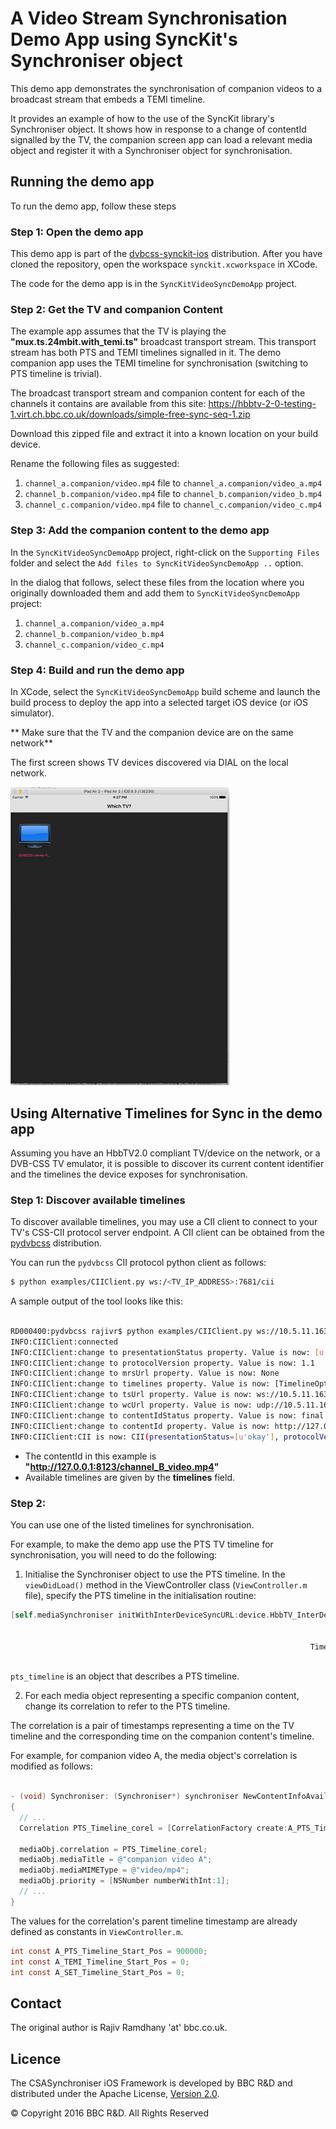# A Video Stream Synchronisation Demo App using SyncKit's Synchroniser object

This demo app demonstrates the synchronisation of companion videos to a broadcast stream that embeds a TEMI timeline.

It provides an example of how to the use of the SyncKit library's Synchroniser object. It shows how in response to a change of contentId signalled by the TV, the companion screen app can load a relevant media object and register it with a Synchroniser object for synchronisation.

## Running the demo app
To run the demo app, follow these steps

### Step 1: Open the demo app

This demo app is part of the [dvbcss-synckit-ios](../) distribution. After you have cloned the repository, open the workspace `synckit.xcworkspace` in XCode.

The code for the demo app is in the `SyncKitVideoSyncDemoApp` project.

### Step 2:  Get the TV and companion Content

The example app assumes that the TV is playing the **"mux.ts.24mbit.with_temi.ts"** broadcast transport stream. This transport stream has both PTS and TEMI timelines signalled in it. The demo companion app uses the TEMI timeline for synchronisation (switching to PTS timeline is trivial).

The broadcast transport stream and companion content for each of the channels it contains are available from this site: https://hbbtv-2-0-testing-1.virt.ch.bbc.co.uk/downloads/simple-free-sync-seq-1.zip

Download this zipped file and extract it into a known location on your build device.

Rename the following files as suggested:

1. `channel_a.companion/video.mp4` file to `channel_a.companion/video_a.mp4`
1. `channel_b.companion/video.mp4` file to `channel_b.companion/video_b.mp4`
1. `channel_c.companion/video.mp4` file to `channel_c.companion/video_c.mp4`

### Step 3: Add the companion content to the demo app

In the `SyncKitVideoSyncDemoApp` project, right-click on the `Supporting Files` folder and select the `Add files to SyncKitVideoSyncDemoApp ..` option.

In the dialog that follows, select these files from the location where you originally downloaded them and add them to `SyncKitVideoSyncDemoApp` project:

1. `channel_a.companion/video_a.mp4`
1. `channel_b.companion/video_b.mp4`
1. `channel_c.companion/video_c.mp4`

### Step 4: Build and run the demo app

In XCode, select the `SyncKitVideoSyncDemoApp` build scheme and launch the build process to deploy the app into a selected target iOS device (or iOS simulator).   

** Make sure that the TV and the companion device are on the same network**

The first screen shows TV devices discovered via DIAL on the local network.


<img src="../img/screen1.png" width="350">


## Using Alternative Timelines for Sync in the demo app

Assuming you have an HbbTV2.0 compliant TV/device on the network, or a DVB-CSS TV emulator, it is possible to discover its current content identifier and the timelines the device exposes for synchronisation.

### Step 1: Discover available timelines

To discover available timelines, you may use a CII client to connect to your TV's CSS-CII protocol server endpoint. A CII client can be obtained from the [pydvbcss](https://github.com/bbc/pydvbcss) distribution.

You can run the `pydvbcss` CII protocol python client as follows:

```bash
$ python examples/CIIClient.py ws:/<TV_IP_ADDRESS>:7681/cii

```

A sample output of the tool looks like this:

```bash

RD000400:pydvbcss rajivr$ python examples/CIIClient.py ws://10.5.11.163:7681/cii
INFO:CIIClient:connected
INFO:CIIClient:change to presentationStatus property. Value is now: [u'okay']
INFO:CIIClient:change to protocolVersion property. Value is now: 1.1
INFO:CIIClient:change to mrsUrl property. Value is now: None
INFO:CIIClient:change to timelines property. Value is now: [TimelineOption(timelineSelector="tag:rd.bbc.co.uk,2015-12-08:dvb:css:timeline:simple-elapsed-time:5000", unitsPertick=1, unitsPerSecond=5000, accuracy=OMIT private=OMIT), TimelineOption(timelineSelector="tag:rd.bbc.co.uk,2015-12-08:dvb:css:timeline:simple-elapsed-time:1000", unitsPertick=1, unitsPerSecond=1000, accuracy=OMIT private=OMIT)]
INFO:CIIClient:change to tsUrl property. Value is now: ws://10.5.11.163:7681/ts
INFO:CIIClient:change to wcUrl property. Value is now: udp://10.5.11.163:6677
INFO:CIIClient:change to contentIdStatus property. Value is now: final
INFO:CIIClient:change to contentId property. Value is now: http://127.0.0.1:8123/channel_B_video.mp4
INFO:CIIClient:CII is now: CII(presentationStatus=[u'okay'], protocolVersion=u'1.1', mrsUrl=None, timelines=[TimelineOption(timelineSelector="tag:rd.bbc.co.uk,2015-12-08:dvb:css:timeline:simple-elapsed-time:5000", unitsPertick=1, unitsPerSecond=5000, accuracy=OMIT private=OMIT), TimelineOption(timelineSelector="tag:rd.bbc.co.uk,2015-12-08:dvb:css:timeline:simple-elapsed-time:1000", unitsPertick=1, unitsPerSecond=1000, accuracy=OMIT private=OMIT)], tsUrl=u'ws://10.5.11.163:7681/ts', wcUrl=u'udp://10.5.11.163:6677', contentIdStatus=u'final', contentId=u'http://127.0.0.1:8123/channel_B_video.mp4')

```
* The contentId in this example is **"http://127.0.0.1:8123/channel_B_video.mp4"**
* Available timelines are given by the **timelines** field.

### Step 2:
You can use one of the listed timelines for synchronisation.

For example, to make the demo app use the PTS TV timeline for synchronisation, you will need to do the following:

1. Initialise the Synchroniser object to use the PTS timeline.
In the `viewDidLoad()` method in the ViewController class (`ViewController.m` file), specify the PTS timeline in the initialisation routine:

```objective-c
[self.mediaSynchroniser initWithInterDeviceSyncURL:device.HbbTV_InterDevSyncURL
                                                                         App2AppURL:device.HbbTV_App2AppURL
                                                                       MediaObjects:nil
                                                                   TimelineSelector:pts_timeline
                                                                           Delegate:self];
```

`pts_timeline` is an object that describes a PTS timeline.

2. For each media object representing a specific companion content, change  its correlation to refer to the PTS timeline.

The correlation is a pair of timestamps representing a time on the TV timeline and the corresponding time on the companion content's timeline.

For example, for companion video A, the media object's correlation is modified as follows:

```objective-c

- (void) Synchroniser: (Synchroniser*) synchroniser NewContentInfoAvailable:(CII*) cii ChangeMask:(CIIChangeStatus) cii_change_mask
{
  // ...
  Correlation PTS_Timeline_corel = [CorrelationFactory create:A_PTS_Timeline_Start_Pos Correlation: Video_A_Timeline_Start_Pos];

  mediaObj.correlation = PTS_Timeline_corel;
  mediaObj.mediaTitle = @"companion video A";
  mediaObj.mediaMIMEType = @"video/mp4";
  mediaObj.priority = [NSNumber numberWithInt:1];
  // ...
}

```


The values for the correlation's parent timeline timestamp are already defined as constants in `ViewController.m`.

```objective-c
int const A_PTS_Timeline_Start_Pos = 900000;
int const A_TEMI_Timeline_Start_Pos = 0;
int const A_SET_Timeline_Start_Pos = 0;
```


## Contact

The original author is Rajiv Ramdhany 'at' bbc.co.uk.


## Licence

The CSASynchroniser iOS Framework is developed by BBC R&D and distributed under the Apache License, [Version 2.0](http://www.apache.org/licenses/LICENSE-2.0).

© Copyright 2016 BBC R&D. All Rights Reserved
